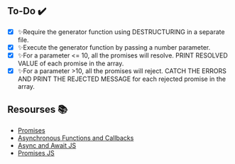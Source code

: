 ## To-Do ✔️
- [x] ✨Require the generator function using DESTRUCTURING in a separate file.
- [x] ✨Execute the generator function by passing a number parameter.
- [x] ✨For a parameter <= 10, all the promises will resolve. PRINT RESOLVED VALUE of each promise in the array.
- [x] ✨For a parameter >10, all the promises will reject. CATCH THE ERRORS AND PRINT THE REJECTED MESSAGE for each rejected promise in the array.

## Resourses 📚
- [Promises](https://developer.mozilla.org/en-US/docs/Web/JavaScript/Reference/Global_Objects/Promise)
- [Asynchronous Functions and Callbacks](https://nodejs.dev/learn/javascript-asynchronous-programming-and-callbacks)
- [Async and Await JS](https://nodejs.dev/learn/modern-asynchronous-javascript-with-async-and-await)
- [Promises JS](https://nodejs.dev/learn/understanding-javascript-promises)